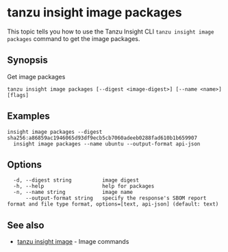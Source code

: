 # tanzu insight image packages

This topic tells you how to use the Tanzu Insight CLI 
`tanzu insight image packages` command to get the image packages.

## <a id='synopsis'></a>Synopsis

Get image packages

```console
tanzu insight image packages [--digest <image-digest>] [--name <name>] [flags]
```

## <a id='examples'></a>Examples

```console
insight image packages --digest sha256:a86859ac1946065d93df9ecb5cb7060adeeb0288fad610b1b659907
  insight image packages --name ubuntu --output-format api-json
```

## <a id='options'></a>Options

```console
  -d, --digest string          image digest
  -h, --help                   help for packages
  -n, --name string            image name
      --output-format string   specify the response's SBOM report format and file type format, options=[text, api-json] (default: text)
```

## <a id='see-also'></a>See also

* [tanzu insight image](tanzu_insight_image.hbs.md)	 - Image commands
